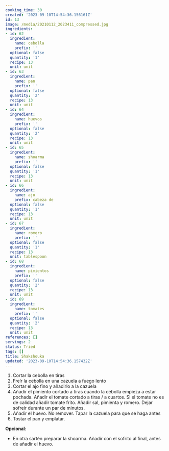 ```yaml
---
cooking_time: 30
created: '2023-09-10T14:54:36.156161Z'
id: 13
image: /media/20210112_2023411_compressed.jpg
ingredients:
- id: 62
  ingredient:
    name: cebolla
    prefix: ''
  optional: false
  quantity: '1'
  recipe: 13
  unit: unit
- id: 63
  ingredient:
    name: pan
    prefix: ''
  optional: false
  quantity: '2'
  recipe: 13
  unit: unit
- id: 64
  ingredient:
    name: huevos
    prefix: ''
  optional: false
  quantity: '2'
  recipe: 13
  unit: unit
- id: 65
  ingredient:
    name: shoarma
    prefix: ''
  optional: false
  quantity: '1'
  recipe: 13
  unit: unit
- id: 66
  ingredient:
    name: ajo
    prefix: cabeza de
  optional: false
  quantity: '1'
  recipe: 13
  unit: unit
- id: 67
  ingredient:
    name: romero
    prefix: ''
  optional: false
  quantity: '1'
  recipe: 13
  unit: tablespoon
- id: 68
  ingredient:
    name: pimientos
    prefix: ''
  optional: false
  quantity: '2'
  recipe: 13
  unit: unit
- id: 69
  ingredient:
    name: tomates
    prefix: ''
  optional: false
  quantity: '2'
  recipe: 13
  unit: unit
references: []
servings: 2
status: Tried
tags: []
title: Shakshouka
updated: '2023-09-10T14:54:36.157432Z'
---
```


1. Cortar la cebolla en tiras
2. Freír la cebolla en una cazuela a fuego lento
3. Cortar el ajo fino y añadirlo a la cazuela
4. Añadir el pimiento cortado a tiras cuando la cebolla empieza a estar pochada. Añadir el tomate cortado a tiras / a cuartos. Si el tomate no es de calidad añadir tomate frito. Añadir sal, pimienta y romero.  Dejar sofreir durante un par de minutos. 
5. Añadir el huevo. No remover. Tapar la cazuela para que se haga antes
6. Tostar el pan y emplatar.

**Opcional**: 

*  En otra sartén preparar la shoarma. Añadir con el sofrito al final, antes de añadir el huevo.
